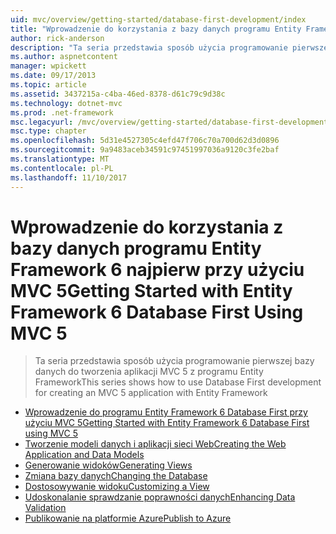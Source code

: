 ```yaml
---
uid: mvc/overview/getting-started/database-first-development/index
title: "Wprowadzenie do korzystania z bazy danych programu Entity Framework 6 najpierw przy użyciu MVC 5 | Dokumentacja firmy Microsoft"
author: rick-anderson
description: "Ta seria przedstawia sposób użycia programowanie pierwszej bazy danych do tworzenia aplikacji MVC 5 z programu Entity Framework"
ms.author: aspnetcontent
manager: wpickett
ms.date: 09/17/2013
ms.topic: article
ms.assetid: 3437215a-c4ba-46ed-8378-d61c79c9d38c
ms.technology: dotnet-mvc
ms.prod: .net-framework
msc.legacyurl: /mvc/overview/getting-started/database-first-development
msc.type: chapter
ms.openlocfilehash: 5d31e4527305c4efd47f706c70a700d62d3d0896
ms.sourcegitcommit: 9a9483aceb34591c97451997036a9120c3fe2baf
ms.translationtype: MT
ms.contentlocale: pl-PL
ms.lasthandoff: 11/10/2017
---
```

<a name="getting-started-with-entity-framework-6-database-first-using-mvc-5"></a><span data-ttu-id="f6db1-103">Wprowadzenie do korzystania z bazy danych programu Entity Framework 6 najpierw przy użyciu MVC 5</span><span class="sxs-lookup"><span data-stu-id="f6db1-103">Getting Started with Entity Framework 6 Database First Using MVC 5</span></span>
====================
> <span data-ttu-id="f6db1-104">Ta seria przedstawia sposób użycia programowanie pierwszej bazy danych do tworzenia aplikacji MVC 5 z programu Entity Framework</span><span class="sxs-lookup"><span data-stu-id="f6db1-104">This series shows how to use Database First development for creating an MVC 5 application with Entity Framework</span></span>


- [<span data-ttu-id="f6db1-105">Wprowadzenie do programu Entity Framework 6 Database First przy użyciu MVC 5</span><span class="sxs-lookup"><span data-stu-id="f6db1-105">Getting Started with Entity Framework 6 Database First using MVC 5</span></span>](setting-up-database.md)
- [<span data-ttu-id="f6db1-106">Tworzenie modeli danych i aplikacji sieci Web</span><span class="sxs-lookup"><span data-stu-id="f6db1-106">Creating the Web Application and Data Models</span></span>](creating-the-web-application.md)
- [<span data-ttu-id="f6db1-107">Generowanie widoków</span><span class="sxs-lookup"><span data-stu-id="f6db1-107">Generating Views</span></span>](generating-views.md)
- [<span data-ttu-id="f6db1-108">Zmiana bazy danych</span><span class="sxs-lookup"><span data-stu-id="f6db1-108">Changing the Database</span></span>](changing-the-database.md)
- [<span data-ttu-id="f6db1-109">Dostosowywanie widoku</span><span class="sxs-lookup"><span data-stu-id="f6db1-109">Customizing a View</span></span>](customizing-a-view.md)
- [<span data-ttu-id="f6db1-110">Udoskonalanie sprawdzanie poprawności danych</span><span class="sxs-lookup"><span data-stu-id="f6db1-110">Enhancing Data Validation</span></span>](enhancing-data-validation.md)
- [<span data-ttu-id="f6db1-111">Publikowanie na platformie Azure</span><span class="sxs-lookup"><span data-stu-id="f6db1-111">Publish to Azure</span></span>](publish-to-azure.md)
